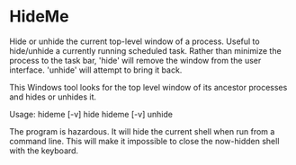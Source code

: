 # HideMe
Hide or unhide the current top-level window of a process. Useful to hide/unhide a currently running scheduled task. Rather than minimize the process to the task bar, 'hide' will remove the window from the user interface. 'unhide' will attempt to bring it back.

This Windows tool looks for the top level window of its ancestor processes and hides or unhides it.

Usage: 
    hideme [-v] hide
    hideme [-v] unhide

The program is hazardous. It will hide the current shell when run from a command line. This will make it impossible to close the now-hidden shell with the keyboard.
